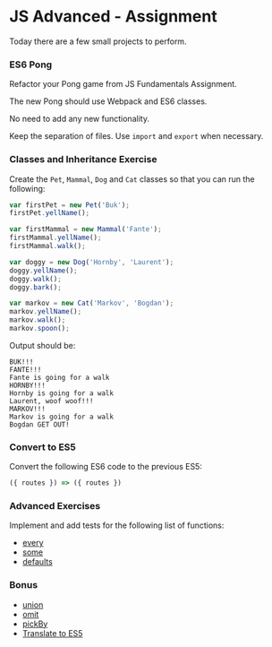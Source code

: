 # JS Advanced - Assignment

Today there are a few small projects to perform.

### ES6 Pong

Refactor your Pong game from JS Fundamentals Assignment.

The new Pong should use Webpack and ES6 classes.

No need to add any new functionality.

Keep the separation of files. Use `import` and `export` when necessary.

### Classes and Inheritance Exercise

Create the `Pet`, `Mammal`, `Dog` and `Cat` classes so that you can run the following:

```javascript
var firstPet = new Pet('Buk');
firstPet.yellName();

var firstMammal = new Mammal('Fante');
firstMammal.yellName();
firstMammal.walk();

var doggy = new Dog('Hornby', 'Laurent');
doggy.yellName();
doggy.walk();
doggy.bark();

var markov = new Cat('Markov', 'Bogdan');
markov.yellName();
markov.walk();
markov.spoon();
```

Output should be:

```
BUK!!!
FANTE!!!
Fante is going for a walk
HORNBY!!!
Hornby is going for a walk
Laurent, woof woof!!!
MARKOV!!!
Markov is going for a walk
Bogdan GET OUT!
```

### Convert to ES5

Convert the following ES6 code to the previous ES5:

```javascript
({ routes }) => ({ routes })
```

### Advanced Exercises

Implement and add tests for the following list of functions:

- [every](https://lodash.com/docs/4.17.4#every)
- [some](https://lodash.com/docs/4.17.4#some)
- [defaults](https://lodash.com/docs/4.17.4#defaults)

### Bonus

- [union](https://lodash.com/docs/4.17.4#union)
- [omit](https://lodash.com/docs/4.17.4#omit)
- [pickBy](https://lodash.com/docs/4.17.4#pickBy)
- [Translate to ES5](https://twitter.com/_ericelliott/status/853811545578520577)
